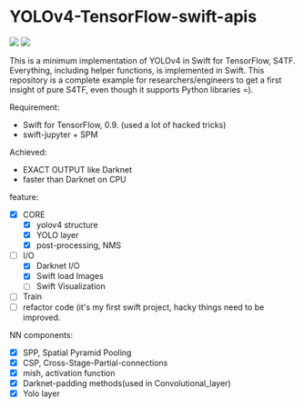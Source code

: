 # YOLOv4-TensorFlow-swift-apis
![](https://img.shields.io/static/v1?label=Swift&message=5.0&color=red)
![](https://img.shields.io/static/v1?label=TensorFlow&message=0.9&color=yellow)

This is a minimum implementation of YOLOv4 in Swift for TensorFlow, S4TF. Everything, including helper functions, is implemented in Swift. This repository is a complete example for researchers/engineers to get a first insight of pure S4TF, even though it supports Python libraries =).

Requirement:
- Swift for TensorFlow, 0.9. (used a lot of hacked tricks)
- swift-jupyter + SPM

Achieved:
- EXACT OUTPUT like Darknet
- faster than Darknet on CPU

feature:
- [x] CORE
  - [x] yolov4 structure
  - [x] YOLO layer
  - [x] post-processing, NMS
- [ ] I/O
  - [x] Darknet I/O
  - [x] Swift load Images
  - [ ] Swift Visualization
- [ ] Train
- [ ] refactor code (it's my first swift project, hacky things need to be improved.

NN components:
- [x] SPP, Spatial Pyramid Pooling
- [x] CSP, Cross-Stage-Partial-connections
- [x] mish, activation function
- [x] Darknet-padding methods(used in Convolutional_layer)
- [x] Yolo layer

